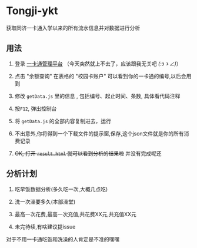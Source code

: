 # Tongji-ykt

获取同济一卡通入学以来的所有流水信息并对数据进行分析

## 用法

1. 登录 [一卡通管理平台](http://yikatong.tongji.edu.cn) （今天突然就上不去了，应该跟我无关吧 _(:зゝ∠)_）

2. 点击 "余额查询" 在表格的 "校园卡账户" 可以看到你的一卡通的编号,以后会用到

3. 修改 `getData.js` 里的信息 , 包括编号、起止时间、条数, 具体看代码注释

4. 按`F12`, 弹出控制台

5. 将 `getData.js` 的全部内容复制进去，运行

6. 不出意外,你将得到一个下载文件的提示窗,保存,这个json文件就是你的所有消费记录

7. ~~OK, 打开 `result.html` 就可以看到分析的结果啦~~ 并没有完成呢还


## 分析计划

1. 吃早饭数据分析(多久吃一次,大概几点吃)

2. 洗一次澡要多久(本部澡堂)

3. 最高一次花费,最高一次充值,共花费XX元,共充值XX元

4. 未完待续,有啥建议提issue

对于不用一卡通吃饭和洗澡的人肯定是不准的嘿嘿
